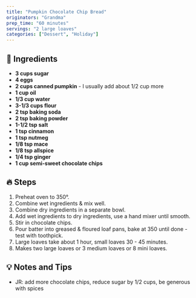 ```yaml
---
title: "Pumpkin Chocolate Chip Bread"
originators: "Grandma"
prep_time: "60 minutes"
servings: "2 large loaves"
categories: ["Dessert", "Holiday"] 
---
```


## 📝 **Ingredients**
- **3 cups sugar**
- **4 eggs**
- **2 cups canned pumpkin** - I usually add about 1/2 cup more
- **1 cup oil**
- **1/3 cup water**
- **3-1/3 cups flour**
- **2 tsp baking soda**
- **2 tsp baking powder**
- **1-1/2 tsp salt**
- **1 tsp cinnamon**
- **1 tsp nutmeg**
- **1/8 tsp mace**
- **1/8 tsp allspice**
- **1/4 tsp ginger**
- **1 cup semi-sweet chocolate chips**

## 🔥 **Steps**
1. Preheat oven to 350°.
2. Combine wet ingredients & mix well. 
3. Combine dry ingredients in a separate bowl.
4. Add wet ingredients to dry ingredients, use a hand mixer until smooth. 
5. Stir in chocolate chips.
6. Pour batter into greased & floured loaf pans, bake at 350 until done - test with toothpick.
7. Large loaves take about 1 hour, small loaves 30 - 45 minutes. 
8. Makes two large loaves or 3 medium loaves or 8 mini loaves.

## 💡 **Notes and Tips**
- JR: add more chocolate chips, reduce sugar by 1/2 cups, be generous with spices
